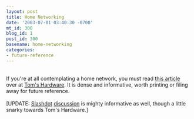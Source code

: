 ```yaml
---
layout: post
title: Home Networking
date: '2003-07-01 03:40:30 -0700'
mt_id: 300
blog_id: 1
post_id: 300
basename: home-networking
categories:
- future-reference
---
```

<br />If you're at all contemplating a home network, you must read <a href="http://www6.tomshardware.com/network/20030630/index.html">this article</a> over at <a href="http://www.tomshardware.com/">Tom's Hardware</a>. It is dense and informative, worth printing or filing away for future reference.<br /><br />[UPDATE: <a href="http://www.slashdot.org/">Slashdot</a> <a href="http://www.slashdot.org/article.pl?sid=03/07/01/0112216&amp;mode=thread&amp;tid=137">discussion</a> is mighty informative as well, though a little snarky towards Tom's Hardware.]<br /><br /><br />
